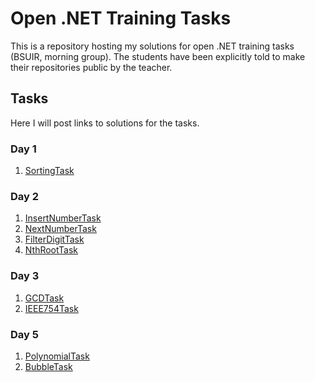 # Open .NET Training Tasks

This is a repository hosting my solutions for open .NET training tasks (BSUIR, morning group).
The students have been explicitly told to make their repositories public by the teacher.

## Tasks

Here I will post links to solutions for the tasks.

### Day 1

1. [SortingTask](https://github.com/Anton-Sakovich/OpenNetTrainingStage2/tree/master/NET.S.2019.Sakovich.01/SortingTask)

### Day 2

1. [InsertNumberTask](https://github.com/Anton-Sakovich/OpenNetTrainingStage2/tree/master/NET.S.2019.Sakovich.02/InsertNumberTask)
2. [NextNumberTask](https://github.com/Anton-Sakovich/OpenNetTrainingStage2/tree/master/NET.S.2019.Sakovich.02/NextNumberTask)
3. [FilterDigitTask](https://github.com/Anton-Sakovich/OpenNetTrainingStage2/tree/master/NET.S.2019.Sakovich.02/FilterDigitTask)
4. [NthRootTask](https://github.com/Anton-Sakovich/OpenNetTrainingStage2/tree/master/NET.S.2019.Sakovich.02/NthRootTask)

### Day 3

1. [GCDTask](https://github.com/Anton-Sakovich/OpenNetTrainingStage2/tree/master/NET.S.2019.Sakovich.03/GCDTask)
2. [IEEE754Task](https://github.com/Anton-Sakovich/OpenNetTrainingStage2/tree/master/NET.S.2019.Sakovich.03/IEEE754Task)

### Day 5

1. [PolynomialTask](https://github.com/Anton-Sakovich/OpenNetTrainingStage2/tree/master/NET.S.2019.Sakovich.05/PolynomialTask)
2. [BubbleTask](https://github.com/Anton-Sakovich/OpenNetTrainingStage2/tree/master/NET.S.2019.Sakovich.05/BubbleTask)
